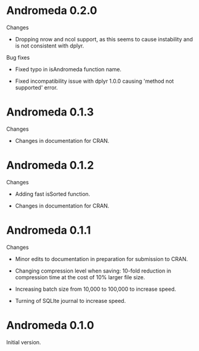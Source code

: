 Andromeda 0.2.0
===============

Changes

- Dropping nrow and ncol support, as this seems to cause instability and is not consistent with dplyr.

Bug fixes

- Fixed typo in isAndromeda function name.

- Fixed incompatibility issue with dplyr 1.0.0 causing 'method not supported' error.

Andromeda 0.1.3
===============

Changes

- Changes in documentation for CRAN.


Andromeda 0.1.2
===============

Changes

- Adding fast isSorted function.

- Changes in documentation for CRAN.


Andromeda 0.1.1
===============

Changes

- Minor edits to documentation in preparation for submission to CRAN.

- Changing compression level when saving: 10-fold reduction in compression time at the cost of 10% larger file size.

- Increasing batch size from 10,000 to 100,000 to increase speed.

- Turning of SQLIte journal to increase speed.


Andromeda 0.1.0
===============

Initial version.